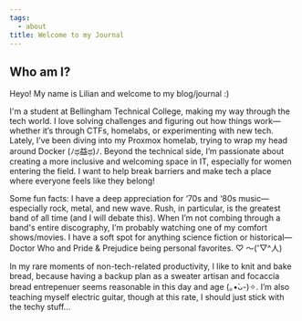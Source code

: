 ```yaml
---
tags:
  - about
title: Welcome to my Journal
---
```

## Who am I?
Heyo! My name is Lilian and welcome to my blog/journal :)

I'm a student at Bellingham Technical College, making my way through the tech world. I love solving challenges and figuring out how things work—whether it’s through CTFs, homelabs, or experimenting with new tech. Lately, I’ve been diving into my Proxmox homelab, trying to wrap my head around Docker (ﾉಥ益ಥ)ﾉ. Beyond the technical side, I’m passionate about creating a more inclusive and welcoming space in IT, especially for women entering the field. I want to help break barriers and make tech a place where everyone feels like they belong!

Some fun facts: I have a deep appreciation for ‘70s and ‘80s music—especially rock, metal, and new wave. Rush, in particular, is the greatest band of all time (and I will debate this). When I’m not combing through a band's entire discography, I’m probably watching one of my comfort shows/movies. I have a soft spot for anything science fiction or historical—Doctor Who and Pride & Prejudice being personal favorites. ♡ ～('▽^人)

In my rare moments of non-tech-related productivity, I like to knit and bake bread, because having a backup plan as a sweater artisan and focaccia bread entrepenuer seems reasonable in this day and age (｡•̀ᴗ-)✧. I’m also teaching myself electric guitar, though at this rate, I should just stick with the techy stuff...
